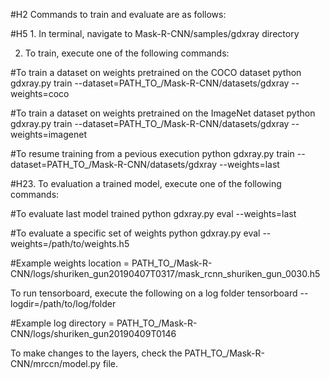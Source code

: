 #H2 Commands to train and evaluate are as follows:

#H5 1. In terminal, navigate to Mask-R-CNN/samples/gdxray directory

2. To train, execute one of the following commands:

  #To train a dataset on weights pretrained on the COCO dataset
  python gdxray.py train --dataset=PATH_TO_/Mask-R-CNN/datasets/gdxray --weights=coco

  #To train a dataset on weights pretrained on the ImageNet dataset
  python gdxray.py train --dataset=PATH_TO_/Mask-R-CNN/datasets/gdxray --weights=imagenet

  #To resume training from a pevious execution
  python gdxray.py train --dataset=PATH_TO_/Mask-R-CNN/datasets/gdxray --weights=last

#H23. To evaluation a trained model, execute one of the following commands:

  #To evaluate last model trained
  python gdxray.py eval --weights=last

  #To evaluate a specific set of weights
  python gdxray.py eval --weights=/path/to/weights.h5

  #Example weights location = PATH_TO_/Mask-R-CNN/logs/shuriken_gun20190407T0317/mask_rcnn_shuriken_gun_0030.h5

To run tensorboard, execute the following on a log folder
  tensorboard --logdir=/path/to/log/folder
  
  #Example log directory = PATH_TO_/Mask-R-CNN/logs/shuriken_gun20190409T0146
  
To make changes to the layers, check the PATH_TO_/Mask-R-CNN/mrccn/model.py file.
